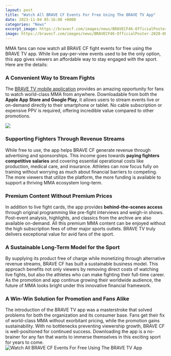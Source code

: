 ```yaml
---
layout: post
title: "Watch All BRAVE CF Events For Free Using The BRAVE TV App"
date: 2023-11-04 05:16:08 +0000
categories: "News"
excerpt_image: https://bravecf.com/images/news/BRAVECF46-OfficialPoster-2020-OOG.jpg
image: https://bravecf.com/images/news/BRAVECF46-OfficialPoster-2020-OOG.jpg
---
```


MMA fans can now watch all BRAVE CF fight events for free using the BRAVE TV app. While live pay-per-view events used to be the only option, this app gives viewers an affordable way to stay engaged with the sport. Here are the details:
### A Convenient Way to Stream Fights
The [BRAVE TV mobile application](https://store.fi.io.vn/white-poodle-bunny-dog-with-easter-eggs-basket-cool-2) provides an amazing opportunity for fans to watch world-class MMA from anywhere. Downloadable from both the **Apple App Store and Google Play**, it allows users to stream events live or on-demand directly to their smartphone or tablet. No cable subscription or expensive PPV is required, offering incredible value compared to other promotions. 

![](https://www.mmaindia.com/wp-content/uploads/2019/09/BRAVECFINDIA-600x600.jpg)
### Supporting Fighters Through Revenue Streams
While free to use, the app helps BRAVE CF generate revenue through advertising and sponsorships. This income goes towards **paying fighters competitive salaries** and covering essential operational costs like production, medical care, and insurance. Athletes can now focus fully on training without worrying as much about financial barriers to competing. The more viewers that utilize the platform, the more funding is available to support a thriving MMA ecosystem long-term.
### Premium Content Without Premium Prices  
In addition to live fight cards, the app provides **behind-the-scenes access** through original programming like pre-fight interviews and weigh-in shows. Post-event analysis, highlights, and classics from the archive are also available on-demand. All this premium MMA content can be enjoyed without the high subscription fees of other major sports outlets. BRAVE TV truly delivers exceptional value for avid fans of the sport.
### A Sustainable Long-Term Model for the Sport
By supplying its product free of charge while monetizing through alternative revenue streams, BRAVE CF has built a sustainable business model. This approach benefits not only viewers by removing direct costs of watching live fights, but also the athletes who can make fighting their full-time career. As the promotion and app continue growing their worldwide audience, the future of MMA looks bright under this innovative financial framework.
### A Win-Win Solution for Promotion and Fans Alike  
The introduction of the BRAVE TV app was a masterstroke that solved problems for both the organization and its consumer base. Fans get their fix of world-class MMA without exorbitant pricing, while the promotion gains sustainability. With no bottlenecks preventing viewership growth, BRAVE CF is well-positioned for continued success. Downloading the app is a no-brainer for any fan that wants to immerse themselves in this exciting sport for years to come.
![Watch All BRAVE CF Events For Free Using The BRAVE TV App](https://bravecf.com/images/news/BRAVECF46-OfficialPoster-2020-OOG.jpg)